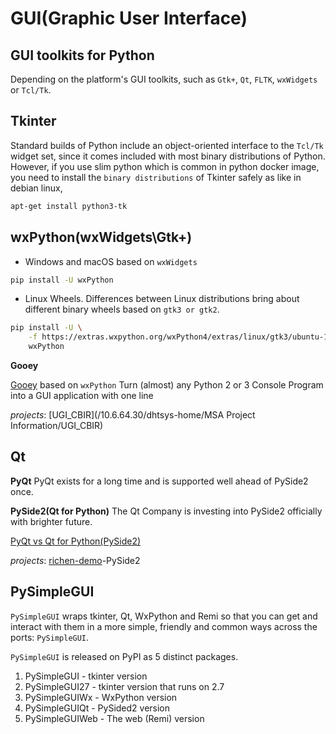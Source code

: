 # GUI(Graphic User Interface)

## GUI toolkits for Python
Depending on the platform's GUI toolkits, such as `Gtk+`, `Qt`, `FLTK`, `wxWidgets` or `Tcl/Tk`.

## Tkinter

Standard builds of Python include an object-oriented interface to the `Tcl/Tk` widget set, since it comes included with most binary distributions of Python.
However, if you use slim python which is common in python docker image, you need to install the `binary distributions` of Tkinter safely as like in debian linux, 

```sh
apt-get install python3-tk
```


## wxPython(wxWidgets\Gtk+)

- Windows and macOS
based on `wxWidgets`

```sh
pip install -U wxPython
```

- Linux Wheels.
Differences between Linux distributions bring about different binary wheels based on `gtk3 or gtk2`.

```sh
pip install -U \
    -f https://extras.wxpython.org/wxPython4/extras/linux/gtk3/ubuntu-16.04 \
    wxPython
```

**Gooey**

[Gooey](https://github.com/chriskiehl/Gooey) based on `wxPython`
Turn (almost) any Python 2 or 3 Console Program into a GUI application with one line

*projects*:
[UGI_CBIR](/10.6.64.30/dhtsys-home/MSA Project Information/UGI_CBIR)



## Qt

**PyQt**
PyQt exists for a long time and is supported well ahead of PySide2 once.

**PySide2(Qt for Python)**
The Qt Company is investing into PySide2 officially with brighter future.


[PyQt vs Qt for Python(PySide2)](https://machinekoder.com/pyqt-vs-qt-for-python-pyside2-pyside/)


*projects*:
[richen-demo](ssh://git@10.6.64.19:10022/shavonling/richen-demo.git)-PySide2


## PySimpleGUI

`PySimpleGUI` wraps tkinter, Qt, WxPython and Remi so that you can get and interact with them in a more simple, friendly and common ways across the ports: `PySimpleGUI`.

`PySimpleGUI` is released on PyPI as 5 distinct packages.
1. PySimpleGUI - tkinter version
2. PySimpleGUI27 - tkinter version that runs on 2.7
3. PySimpleGUIWx - WxPython version
4. PySimpleGUIQt - PySided2 version
5. PySimpleGUIWeb - The web (Remi) version

